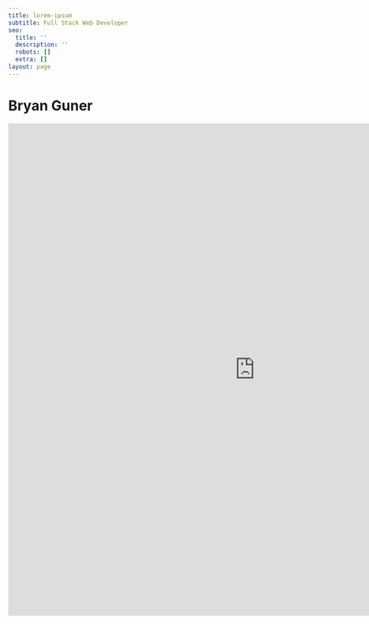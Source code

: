 ```yaml
---
title: lorem-ipsum
subtitle: Full Stack Web Developer
seo:
  title: ''
  description: ''
  robots: []
  extra: []
layout: page
---
```

# Bryan Guner



<iframe src="https://onedrive.live.com/embed?cid=D21009FDD967A241&resid=D21009FDD967A241%21690246&authkey=AJeuslwsYM8XHNw&em=2" width="1000" height="1000" frameborder="0" scrolling="no"></iframe>